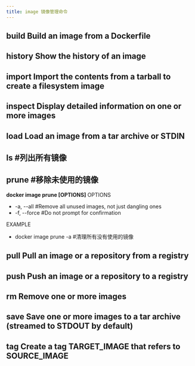 ```yaml
---
title: image 镜像管理命令
---
```


## build Build an image from a Dockerfile

## history Show the history of an image

## import Import the contents from a tarball to create a filesystem image

## inspect Display detailed information on one or more images

## load Load an image from a tar archive or STDIN

## ls #列出所有镜像

## prune #移除未使用的镜像

**docker image prune \[OPTIONS]**
OPTIONS

- -a, --all #Remove all unused images, not just dangling ones
- -f, --force #Do not prompt for confirmation

EXAMPLE

- docker image prune -a #清理所有没有使用的镜像

## pull Pull an image or a repository from a registry

## push Push an image or a repository to a registry

## rm Remove one or more images

## save Save one or more images to a tar archive (streamed to STDOUT by default)

## tag Create a tag TARGET_IMAGE that refers to SOURCE_IMAGE
